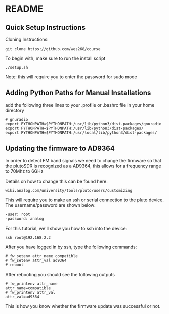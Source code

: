 # README

## Quick Setup Instructions

Cloning Instructions:

    git clone https://github.com/wes268/course

To begin with, make sure to run the install script

    ./setup.sh

Note: this will require you to enter the password for sudo mode

## Adding Python Paths for Manual Installations

add the following three lines to your .profile or .bashrc file in your home directory

    # gnuradio
    export PYTHONPATH=$PYTHONPATH:/usr/lib/python3/dist-packages/gnuradio
    export PYTHONPATH=$PYTHONPATH:/usr/lib/python3/dist-packages/
    export PYTHONPATH=$PYTHONPATH:/usr/local/lib/python3/dist-packages/

## Updating the firmware to AD9364

In order to detect FM band signals we need to change the firmware so that the plutoSDR is recognized as a AD9364, this allows for a frequency range to 70Mhz to 6GHz

Details on how to change this can be found here:

    wiki.analog.com/university/tools/pluto/users/customizing

This will require you to make an ssh or serial connection to the pluto device. The username/password are shown below:

    -user: root
    -password: analog

For this tutorial, we'll show you how to ssh into the device:

    ssh root@192.168.2.2

After you have logged in by ssh, type the following commands:

    # fw_setenv attr_name compatible
    # fw_setenv attr_val ad9364
    # reboot

After rebooting you should see the following outputs

    # fw_printenv attr_name
    attr_name=compatible
    # fw_printenv attr_val
    attr_val=ad9364

This is how you know whether the firmware update was successful or not.


